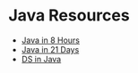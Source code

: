# Java Resources

* [ Java in 8 Hours](https://github.com/1UC1F3R616/Flask-and-DB-Projects/files/4403209/java.in.8.hours.pdf)
* [ Java in 21 Days ](https://github.com/1UC1F3R616/Flask-and-DB-Projects/files/4403212/Teach.Yourself.Java.in.21.Days.-.Professional.Reference.Edition.Sams.Teach.Yourself.pdf)
* [ DS in Java ](https://github.com/1UC1F3R616/Flask-and-DB-Projects/files/4403210/Java.Data.Structures.pdf)

